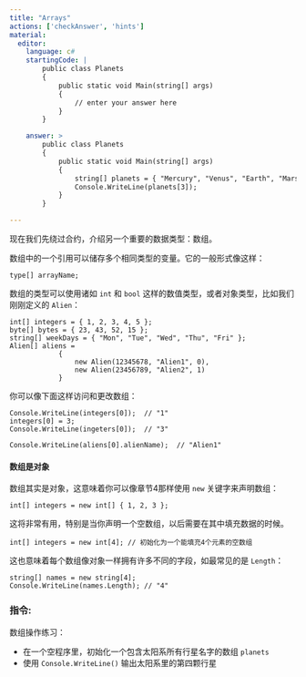```yaml
---
title: "Arrays"
actions: ['checkAnswer', 'hints']
material: 
  editor:
    language: c#
    startingCode: |
        public class Planets
        {
            public static void Main(string[] args)
            {
                // enter your answer here
            }
        }

    answer: > 
        public class Planets
        {
            public static void Main(string[] args)
            {
                string[] planets = { "Mercury", "Venus", "Earth", "Mars", "Jupiter", "Saturn", "Uranus", "Neptune" }; 
                Console.WriteLine(planets[3]); 
            }
        }

---
```


现在我们先绕过合约，介绍另一个重要的数据类型：数组。


数组中的一个引用可以储存多个相同类型的变量。它的一般形式像这样：

```
type[] arrayName; 
```

数组的类型可以使用诸如 `int` 和 `bool` 这样的数值类型，或者对象类型，比如我们刚刚定义的 `Alien`：

```
int[] integers = { 1, 2, 3, 4, 5 }; 
byte[] bytes = { 23, 43, 52, 15 }; 
string[] weekDays = { "Mon", "Tue", "Wed", "Thu", "Fri" }; 
Alien[] aliens = 
            {
                new Alien(12345678, "Alien1", 0), 
                new Alien(23456789, "Alien2", 1)
            }
```
你可以像下面这样访问和更改数组：

```
Console.WriteLine(integers[0]);  // "1"
integers[0] = 3; 
Console.WriteLine(ingeters[0]);  // "3"

Console.WriteLine(aliens[0].alienName);  // "Alien1"
```

#### 数组是对象

数组其实是对象，这意味着你可以像章节4那样使用 `new` 关键字来声明数组：

```
int[] integers = new int[] { 1, 2, 3 }; 
```
这将非常有用，特别是当你声明一个空数组，以后需要在其中填充数据的时候。

```
int[] integers = new int[4]; // 初始化为一个能填充4个元素的空数组
```

这也意味着每个数组像对象一样拥有许多不同的字段，如最常见的是 `Length`：

```
string[] names = new string[4]; 
Console.WriteLine(names.Length); // "4"
```

### 指令: 

数组操作练习： 

- 在一个空程序里，初始化一个包含太阳系所有行星名字的数组 `planets`
- 使用 `Console.WriteLine()` 输出太阳系里的第四颗行星
